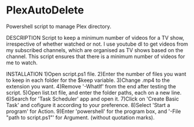 # PlexAutoDelete
Powershell script to manage Plex directory.

DESCRIPTION
Script to keep a minimum number of videos for a TV show, irrespective of whether watched or not.
I use youtube dl to get videos from my subscribed channels, which are organised as TV shows based on the channel. This script ensures that there is a minimum number of videos for me to watch.

INSTALLATION
1)Open script.ps1 file.
2)Enter the number of files you want to keep in each folder for the $keep variable.
3)Change .mp4 to the extension you want.
4)Remove '-WhatIf' from the end after testing the script.
5)Open list.txt file, and enter the folder paths, each on a new line.
6)Search for 'Task Scheduler' app and open it.
7)Click on 'Create Basic Task' and cofigure it according to your preference.
8)Select 'Start a program' for Action.
9)Enter 'powershell' for the program box, and '-File "path to script.ps1"' for Argument. (without quotation marks).
